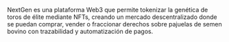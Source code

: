 NextGen es una plataforma Web3 que permite tokenizar la genética de toros de élite mediante NFTs, creando un mercado descentralizado donde se puedan comprar, vender o fraccionar derechos sobre pajuelas de semen bovino con trazabilidad y automatización de pagos.

